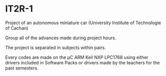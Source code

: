 # IT2R-1
Project of an autonomous miniature car (University Institute of Technologie of Cachan)

Group all of the advances made during project hours.

The project is separated in subjects within pairs.

Every codes are made on the µC ARM Keil NXP LPC1768 using either drivers included in Software Packs or drivers made by the teachers for the past semesters.
